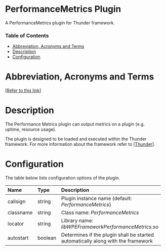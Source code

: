 <!-- Generated automatically, DO NOT EDIT! -->
<a name="PerformanceMetrics_Plugin"></a>
# PerformanceMetrics Plugin

A PerformanceMetrics plugin for Thunder framework.

### Table of Contents

- [Abbreviation, Acronyms and Terms](#Abbreviation,_Acronyms_and_Terms)
- [Description](#Description)
- [Configuration](#Configuration)

<a name="Abbreviation,_Acronyms_and_Terms"></a>
# Abbreviation, Acronyms and Terms

[[Refer to this link](overview/aat.md)]

<a name="Description"></a>
# Description

The Performance Metrics plugin can output metrics on a plugin (e.g. uptime, resource usage).

The plugin is designed to be loaded and executed within the Thunder framework. For more information about the framework refer to [[Thunder](#Thunder)].

<a name="Configuration"></a>
# Configuration

The table below lists configuration options of the plugin.

| Name | Type | Description |
| :-------- | :-------- | :-------- |
| callsign | string | Plugin instance name (default: *PerformanceMetrics*) |
| classname | string | Class name: *PerformanceMetrics* |
| locator | string | Library name: *libWPEFrameworkPerformanceMetrics.so* |
| autostart | boolean | Determines if the plugin shall be started automatically along with the framework |

